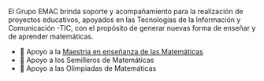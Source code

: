 El Grupo EMAC brinda soporte y acompañamiento para la realización de proyectos educativos, apoyados en las Tecnologías de la Información y Comunicación -TIC, con el propósito de generar nuevas forma de enseñar y de aprender matemáticas.

- 👋 Apoyo a la [Maestria en enseñanza de las Matemáticas](quora.com/profile/Ashish-Kulkarni-100)
- 👀 Apoyo a los Semilleros de Matemáticas 
- 🌱 Apoyo a las Olimpiadas de Matemáticas 


<!---
grupoemac/grupoemac is a ✨ special ✨ repository because its `README.md` (this file) appears on your GitHub profile.
You can click the Preview link to take a look at your changes.
--->
